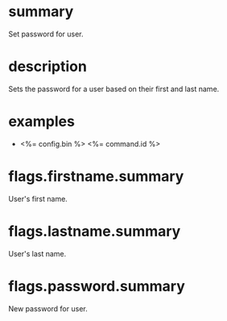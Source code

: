# summary

Set password for user.

# description

Sets the password for a user based on their first and last name.

# examples

- <%= config.bin %> <%= command.id %>

# flags.firstname.summary

User's first name.

# flags.lastname.summary

User's last name.

# flags.password.summary

New password for user.
